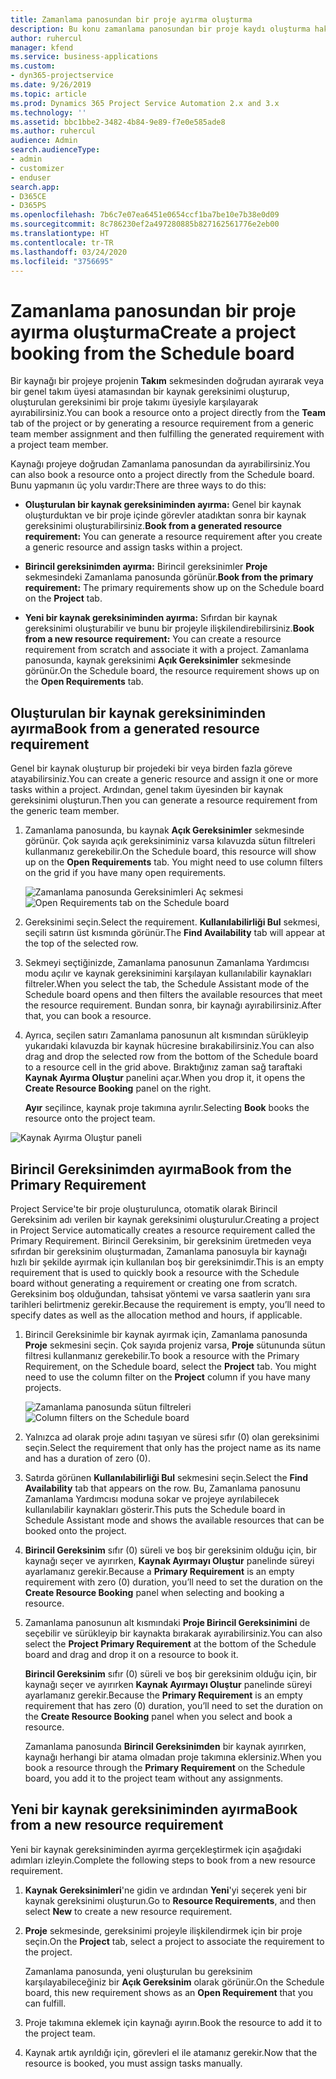 ```yaml
---
title: Zamanlama panosundan bir proje ayırma oluşturma
description: Bu konu zamanlama panosundan bir proje kaydı oluşturma hakkında bilgi sağlar.
author: ruhercul
manager: kfend
ms.service: business-applications
ms.custom:
- dyn365-projectservice
ms.date: 9/26/2019
ms.topic: article
ms.prod: Dynamics 365 Project Service Automation 2.x and 3.x
ms.technology: ''
ms.assetid: bbc1bbe2-3482-4b84-9e89-f7e0e585ade8
ms.author: ruhercul
audience: Admin
search.audienceType:
- admin
- customizer
- enduser
search.app:
- D365CE
- D365PS
ms.openlocfilehash: 7b6c7e07ea6451e0654ccf1ba7be10e7b38e0d09
ms.sourcegitcommit: 8c786230ef2a497280885b827162561776e2eb00
ms.translationtype: HT
ms.contentlocale: tr-TR
ms.lasthandoff: 03/24/2020
ms.locfileid: "3756695"
---
```

# <a name="create-a-project-booking-from-the-schedule-board"></a><span data-ttu-id="dc141-103">Zamanlama panosundan bir proje ayırma oluşturma</span><span class="sxs-lookup"><span data-stu-id="dc141-103">Create a project booking from the Schedule board</span></span>

<span data-ttu-id="dc141-104">Bir kaynağı bir projeye projenin **Takım** sekmesinden doğrudan ayırarak veya bir genel takım üyesi atamasından bir kaynak gereksinimi oluşturup, oluşturulan gereksinimi bir proje takımı üyesiyle karşılayarak ayırabilirsiniz.</span><span class="sxs-lookup"><span data-stu-id="dc141-104">You can book a resource onto a project directly from the **Team** tab of the project or by generating a resource requirement from a generic team member assignment and then fulfilling the generated requirement with a project team member.</span></span>

<span data-ttu-id="dc141-105">Kaynağı projeye doğrudan Zamanlama panosundan da ayırabilirsiniz.</span><span class="sxs-lookup"><span data-stu-id="dc141-105">You can also book a resource onto a project directly from the Schedule board.</span></span> <span data-ttu-id="dc141-106">Bunu yapmanın üç yolu vardır:</span><span class="sxs-lookup"><span data-stu-id="dc141-106">There are three ways to do this:</span></span>

- <span data-ttu-id="dc141-107">**Oluşturulan bir kaynak gereksiniminden ayırma:** Genel bir kaynak oluşturduktan ve bir proje içinde görevler atadıktan sonra bir kaynak gereksinimi oluşturabilirsiniz.</span><span class="sxs-lookup"><span data-stu-id="dc141-107">**Book from a generated resource requirement:** You can generate a resource requirement after you create a generic resource and assign tasks within a project.</span></span>

- <span data-ttu-id="dc141-108">**Birincil gereksinimden ayırma:** Birincil gereksinimler **Proje** sekmesindeki Zamanlama panosunda görünür.</span><span class="sxs-lookup"><span data-stu-id="dc141-108">**Book from the primary requirement:** The primary requirements show up on the Schedule board on the **Project** tab.</span></span> 

- <span data-ttu-id="dc141-109">**Yeni bir kaynak gereksiniminden ayırma:** Sıfırdan bir kaynak gereksinimi oluşturabilir ve bunu bir projeyle ilişkilendirebilirsiniz.</span><span class="sxs-lookup"><span data-stu-id="dc141-109">**Book from a new resource requirement:** You can create a resource requirement from scratch and associate it with a project.</span></span> <span data-ttu-id="dc141-110">Zamanlama panosunda, kaynak gereksinimi **Açık Gereksinimler** sekmesinde görünür.</span><span class="sxs-lookup"><span data-stu-id="dc141-110">On the Schedule board, the resource requirement shows up on the **Open Requirements** tab.</span></span>

## <a name="book-from-a-generated-resource-requirement"></a><span data-ttu-id="dc141-111">Oluşturulan bir kaynak gereksiniminden ayırma</span><span class="sxs-lookup"><span data-stu-id="dc141-111">Book from a generated resource requirement</span></span>

<span data-ttu-id="dc141-112">Genel bir kaynak oluşturup bir projedeki bir veya birden fazla göreve atayabilirsiniz.</span><span class="sxs-lookup"><span data-stu-id="dc141-112">You can create a generic resource and assign it one or more tasks within a project.</span></span> <span data-ttu-id="dc141-113">Ardından, genel takım üyesinden bir kaynak gereksinimi oluşturun.</span><span class="sxs-lookup"><span data-stu-id="dc141-113">Then you can generate a resource requirement from the generic team member.</span></span> 

1.  <span data-ttu-id="dc141-114">Zamanlama panosunda, bu kaynak **Açık Gereksinimler** sekmesinde görünür. Çok sayıda açık gereksiniminiz varsa kılavuzda sütun filtreleri kullanmanız gerekebilir.</span><span class="sxs-lookup"><span data-stu-id="dc141-114">On the Schedule board, this resource will show up on the **Open Requirements** tab. You might need to use column filters on the grid if you have many open requirements.</span></span> 

    <span data-ttu-id="dc141-115">![Zamanlama panosunda Gereksinimleri Aç sekmesi](media/FAQ-Project-Booking-Schedule-Board-1.png "Ayırmalar ve atamalar tablosunun ekran görüntüsü")</span><span class="sxs-lookup"><span data-stu-id="dc141-115">![Open Requirements tab on the Schedule board](media/FAQ-Project-Booking-Schedule-Board-1.png "Screenshot of bookings and assignments table")</span></span>

2. <span data-ttu-id="dc141-116">Gereksinimi seçin.</span><span class="sxs-lookup"><span data-stu-id="dc141-116">Select the requirement.</span></span> <span data-ttu-id="dc141-117">**Kullanılabilirliği Bul** sekmesi, seçili satırın üst kısmında görünür.</span><span class="sxs-lookup"><span data-stu-id="dc141-117">The **Find Availability** tab will appear at the top of the selected row.</span></span>
 
3. <span data-ttu-id="dc141-118">Sekmeyi seçtiğinizde, Zamanlama panosunun Zamanlama Yardımcısı modu açılır ve kaynak gereksinimini karşılayan kullanılabilir kaynakları filtreler.</span><span class="sxs-lookup"><span data-stu-id="dc141-118">When you select the tab, the Schedule Assistant mode of the Schedule board opens and then filters the available resources that meet the resource requirement.</span></span> <span data-ttu-id="dc141-119">Bundan sonra, bir kaynağı ayırabilirsiniz.</span><span class="sxs-lookup"><span data-stu-id="dc141-119">After that, you can book a resource.</span></span>

4. <span data-ttu-id="dc141-120">Ayrıca, seçilen satırı Zamanlama panosunun alt kısmından sürükleyip yukarıdaki kılavuzda bir kaynak hücresine bırakabilirsiniz.</span><span class="sxs-lookup"><span data-stu-id="dc141-120">You can also drag and drop the selected row from the bottom of the Schedule board to a resource cell in the grid above.</span></span> <span data-ttu-id="dc141-121">Bıraktığınız zaman sağ taraftaki **Kaynak Ayırma Oluştur** panelini açar.</span><span class="sxs-lookup"><span data-stu-id="dc141-121">When you drop it, it opens the **Create Resource Booking** panel on the right.</span></span>

    <span data-ttu-id="dc141-122">**Ayır** seçilince, kaynak proje takımına ayrılır.</span><span class="sxs-lookup"><span data-stu-id="dc141-122">Selecting **Book** books the resource onto the project team.</span></span>

![Kaynak Ayırma Oluştur paneli](media/FAQ-Project-Booking-Schedule-Board-6.png "")
 

## <a name="book-from-the-primary-requirement"></a><span data-ttu-id="dc141-124">Birincil Gereksinimden ayırma</span><span class="sxs-lookup"><span data-stu-id="dc141-124">Book from the Primary Requirement</span></span>

<span data-ttu-id="dc141-125">Project Service'te bir proje oluşturulunca, otomatik olarak Birincil Gereksinim adı verilen bir kaynak gereksinimi oluşturulur.</span><span class="sxs-lookup"><span data-stu-id="dc141-125">Creating a project in Project Service automatically creates a resource requirement called the Primary Requirement.</span></span> <span data-ttu-id="dc141-126">Birincil Gereksinim, bir gereksinim üretmeden veya sıfırdan bir gereksinim oluşturmadan, Zamanlama panosuyla bir kaynağı hızlı bir şekilde ayırmak için kullanılan boş bir gereksinimdir.</span><span class="sxs-lookup"><span data-stu-id="dc141-126">This is an empty requirement that is used to quickly book a resource with the Schedule board without generating a requirement or creating one from scratch.</span></span> <span data-ttu-id="dc141-127">Gereksinim boş olduğundan, tahsisat yöntemi ve varsa saatlerin yanı sıra tarihleri belirtmeniz gerekir.</span><span class="sxs-lookup"><span data-stu-id="dc141-127">Because the requirement is empty, you’ll need to specify dates as well as the allocation method and hours, if applicable.</span></span> 

1. <span data-ttu-id="dc141-128">Birincil Gereksinimle bir kaynak ayırmak için, Zamanlama panosunda **Proje** sekmesini seçin. Çok sayıda projeniz varsa, **Proje** sütununda sütun filtresi kullanmanız gerekebilir.</span><span class="sxs-lookup"><span data-stu-id="dc141-128">To book a resource with the Primary Requirement, on the Schedule board, select the **Project** tab. You might need to use the column filter on the **Project** column if you have many projects.</span></span>

   <span data-ttu-id="dc141-129">![Zamanlama panosunda sütun filtreleri](media/FAQ-Project-Booking-Schedule-Board-2.png "Ayırmalar ve atamalar tablosunun ekran görüntüsü")</span><span class="sxs-lookup"><span data-stu-id="dc141-129">![Column filters on the Schedule board](media/FAQ-Project-Booking-Schedule-Board-2.png "Screenshot of bookings and assignments table")</span></span>

2. <span data-ttu-id="dc141-130">Yalnızca ad olarak proje adını taşıyan ve süresi sıfır (0) olan gereksinimi seçin.</span><span class="sxs-lookup"><span data-stu-id="dc141-130">Select the requirement that only has the project name as its name and has a duration of zero (0).</span></span>

3. <span data-ttu-id="dc141-131">Satırda görünen **Kullanılabilirliği Bul** sekmesini seçin.</span><span class="sxs-lookup"><span data-stu-id="dc141-131">Select the **Find Availability** tab that appears on the row.</span></span> <span data-ttu-id="dc141-132">Bu, Zamanlama panosunu Zamanlama Yardımcısı moduna sokar ve projeye ayrılabilecek kullanılabilir kaynakları gösterir.</span><span class="sxs-lookup"><span data-stu-id="dc141-132">This puts the Schedule board in Schedule Assistant mode and shows the available resources that can be booked onto the project.</span></span>

4. <span data-ttu-id="dc141-133">**Birincil Gereksinim** sıfır (0) süreli ve boş bir gereksinim olduğu için, bir kaynağı seçer ve ayırırken, **Kaynak Ayırmayı Oluştur** panelinde süreyi ayarlamanız gerekir.</span><span class="sxs-lookup"><span data-stu-id="dc141-133">Because a **Primary Requirement** is an empty requirement with zero (0) duration, you’ll need to set the duration on the **Create Resource Booking** panel when selecting and booking a resource.</span></span>

5. <span data-ttu-id="dc141-134">Zamanlama panosunun alt kısmındaki **Proje Birincil Gereksinimini** de seçebilir ve sürükleyip bir kaynakta bırakarak ayırabilirsiniz.</span><span class="sxs-lookup"><span data-stu-id="dc141-134">You can also select the **Project Primary Requirement** at the bottom of the Schedule board and drag and drop it on a resource to book it.</span></span>
 
    <span data-ttu-id="dc141-135">**Birincil Gereksinim** sıfır (0) süreli ve boş bir gereksinim olduğu için, bir kaynağı seçer ve ayırırken **Kaynak Ayırmayı Oluştur** panelinde süreyi ayarlamanız gerekir.</span><span class="sxs-lookup"><span data-stu-id="dc141-135">Because the **Primary Requirement** is an empty requirement that has zero (0) duration, you’ll need to set the duration on the **Create Resource Booking** panel when you select and book a resource.</span></span>
 
    <span data-ttu-id="dc141-136">Zamanlama panosunda **Birincil Gereksinimden** bir kaynak ayırırken, kaynağı herhangi bir atama olmadan proje takımına eklersiniz.</span><span class="sxs-lookup"><span data-stu-id="dc141-136">When you book a resource through the **Primary Requirement** on the Schedule board, you add it to the project team without any assignments.</span></span>
 
## <a name="book-from-a-new-resource-requirement"></a><span data-ttu-id="dc141-137">Yeni bir kaynak gereksiniminden ayırma</span><span class="sxs-lookup"><span data-stu-id="dc141-137">Book from a new resource requirement</span></span>
<span data-ttu-id="dc141-138">Yeni bir kaynak gereksiniminden ayırma gerçekleştirmek için aşağıdaki adımları izleyin.</span><span class="sxs-lookup"><span data-stu-id="dc141-138">Complete the following steps to book from a new resource requirement.</span></span> 

1. <span data-ttu-id="dc141-139">**Kaynak Gereksinimleri**'ne gidin ve ardından **Yeni**'yi seçerek yeni bir kaynak gereksinimi oluşturun.</span><span class="sxs-lookup"><span data-stu-id="dc141-139">Go to **Resource Requirements**, and then select **New** to create a new resource requirement.</span></span>

2. <span data-ttu-id="dc141-140">**Proje** sekmesinde, gereksinimi projeyle ilişkilendirmek için bir proje seçin.</span><span class="sxs-lookup"><span data-stu-id="dc141-140">On the **Project** tab, select a project to associate the requirement to the project.</span></span>
 
    <span data-ttu-id="dc141-141">Zamanlama panosunda, yeni oluşturulan bu gereksinim karşılayabileceğiniz bir **Açık Gereksinim** olarak görünür.</span><span class="sxs-lookup"><span data-stu-id="dc141-141">On the Schedule board, this new requirement shows as an **Open Requirement** that you can fulfill.</span></span>

3. <span data-ttu-id="dc141-142">Proje takımına eklemek için kaynağı ayırın.</span><span class="sxs-lookup"><span data-stu-id="dc141-142">Book the resource to add it to the project team.</span></span>

4. <span data-ttu-id="dc141-143">Kaynak artık ayrıldığı için, görevleri el ile atamanız gerekir.</span><span class="sxs-lookup"><span data-stu-id="dc141-143">Now that the resource is booked, you must assign tasks manually.</span></span>

